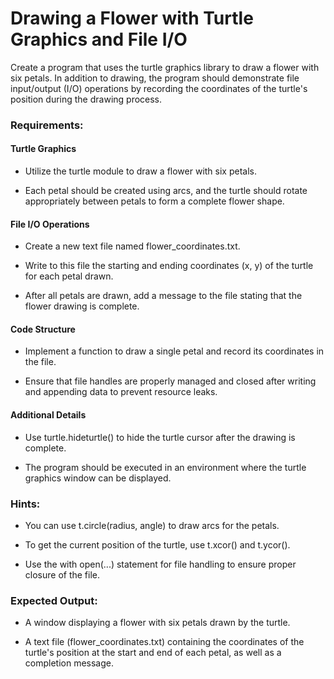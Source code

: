 # Drawing a Flower with Turtle Graphics and File I/O
Create a program that uses the turtle graphics library to draw a flower with six petals. In addition to drawing, the program should demonstrate file input/output (I/O) operations by recording the coordinates of the turtle's position during the drawing process.

### Requirements:

#### Turtle Graphics

* Utilize the turtle module to draw a flower with six petals.

* Each petal should be created using arcs, and the turtle should rotate appropriately between petals to form a complete flower shape.

#### File I/O Operations

* Create a new text file named flower_coordinates.txt.

* Write to this file the starting and ending coordinates (x, y) of the turtle for each petal drawn.

* After all petals are drawn, add a message to the file stating that the flower drawing is complete.

#### Code Structure

* Implement a function to draw a single petal and record its coordinates in the file.
  
* Ensure that file handles are properly managed and closed after writing and appending data to prevent resource leaks.

#### Additional Details

* Use turtle.hideturtle() to hide the turtle cursor after the drawing is complete.
  
* The program should be executed in an environment where the turtle graphics window can be displayed.

### Hints:

* You can use t.circle(radius, angle) to draw arcs for the petals.
  
* To get the current position of the turtle, use t.xcor() and t.ycor().
  
* Use the with open(...) statement for file handling to ensure proper closure of the file.

### Expected Output:

* A window displaying a flower with six petals drawn by the turtle.
  
* A text file (flower_coordinates.txt) containing the coordinates of the turtle's position at the start and end of each petal, as well as a completion message.
